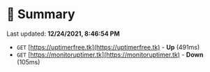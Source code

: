 # 📖 Summary
Last updated: **12/24/2021, 8:46:54 PM**

- `GET` [https://uptimerfree.tk](https://uptimerfree.tk) - **Up** (491ms)
- `GET` [https://monitoruptimer.tk](https://monitoruptimer.tk) - **Down** (105ms)
